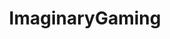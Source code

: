 ---
title: ImaginaryGaming
crosslinks:
- ImaginaryRuneterra
- DragonFanArt
- ArtofHands
- ImaginaryMonsterBoys
---